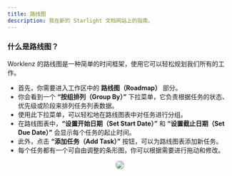 ```yaml
---
title: 路线图
description: 我在新的 Starlight 文档网站上的指南。
---
```


### 什么是路线图？

Worklenz 的路线图是一种简单的时间框架，使用它可以轻松规划我们所有的工作。

- 首先，你需要进入工作区中的 **路线图（Roadmap）** 部分。
- 你会看到一个 **“按组排列（Group By）”** 下拉菜单，它负责根据任务的状态、优先级或阶段来排列任务列表数据。
- 使用此下拉菜单，可以轻松地在路线图表中对任务进行分组。
- 在路线图表中，**“设置开始日期（Set Start Date）”** 和 **“设置截止日期（Set Due Date）”** 会显示每个任务的起止时间。
- 此外，点击 **“添加任务（Add Task）”** 按钮，可以为路线图表添加新任务。
- 每个任务都有一个可自由调整的条形图，你可以根据需要进行拖动和修改。

<p align ="center">
<img src="/Roadmap_table.png" style="border: 2px solid #D4d4d4; border-radius: 8px;  ">
</p>

